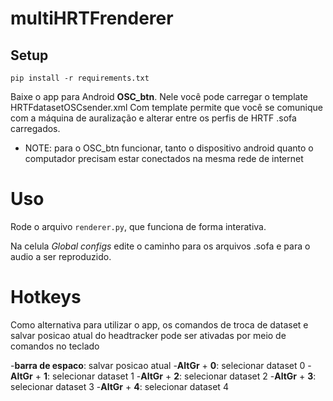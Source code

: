 # multiHRTFrenderer

## Setup

```
pip install -r requirements.txt

```

Baixe o app para Android **OSC_btn**. Nele você pode carregar o template HRTFdatasetOSCsender.xml
Com template permite que você se comunique com a máquina de auralização e alterar entre os perfis de HRTF .sofa carregados.

- NOTE: para o OSC_btn funcionar, tanto o dispositivo android quanto o computador precisam estar conectados na mesma rede de internet


# Uso

Rode o arquivo ```renderer.py```, que funciona de forma interativa.


Na celula *Global configs* edite o caminho para os arquivos .sofa e para o audio a ser reproduzido.


# Hotkeys

Como alternativa para utilizar o app, os comandos de troca de dataset e salvar posicao atual do headtracker pode ser ativadas por meio de comandos no teclado

-**barra de espaco**: salvar posicao atual
-**AltGr** + **0**: selecionar dataset 0 
-**AltGr** + **1**: selecionar dataset 1
-**AltGr** + **2**: selecionar dataset 2 
-**AltGr** + **3**: selecionar dataset 3 
-**AltGr** + **4**: selecionar dataset 4 


